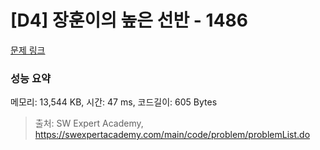 # [D4] 장훈이의 높은 선반 - 1486 

[문제 링크](https://swexpertacademy.com/main/code/problem/problemDetail.do?contestProbId=AV2b7Yf6ABcBBASw) 

### 성능 요약

메모리: 13,544 KB, 시간: 47 ms, 코드길이: 605 Bytes



> 출처: SW Expert Academy, https://swexpertacademy.com/main/code/problem/problemList.do